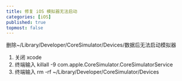 ```yaml
---
title: 修复 iOS 模拟器无法启动
categories: [iOS]
published: true
topmost: false
---
```


删除~/Library/Developer/CoreSimulator/Devices/数据后无法启动模拟器

1. 关闭 xcode
2. 终端输入 killall -9 com.apple.CoreSimulator.CoreSimulatorService
3. 终端输入 rm -rf ~/Library/Developer/CoreSimulator/Devices
